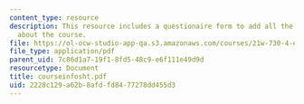 ```yaml
---
content_type: resource
description: This resource includes a questionaire form to add all the information
  about the course.
file: https://ol-ocw-studio-app-qa.s3.amazonaws.com/courses/21w-730-4-expository-writing-analyzing-mass-media-spring-2001/2228c129a62b8afdfd8477278dd455d3_courseinfosht.pdf
file_type: application/pdf
parent_uid: 7c86d1a7-19f1-8fd5-48c9-e6f111e49d9d
resourcetype: Document
title: courseinfosht.pdf
uid: 2228c129-a62b-8afd-fd84-77278dd455d3
---
```

